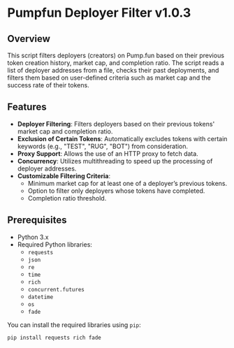 # Pumpfun Deployer Filter v1.0.3

## Overview

This script filters deployers (creators) on Pump.fun based on their previous token creation history, market cap, and completion ratio. The script reads a list of deployer addresses from a file, checks their past deployments, and filters them based on user-defined criteria such as market cap and the success rate of their tokens.

## Features

- **Deployer Filtering**: Filters deployers based on their previous tokens' market cap and completion ratio.
- **Exclusion of Certain Tokens**: Automatically excludes tokens with certain keywords (e.g., "TEST", "RUG", "BOT") from consideration.
- **Proxy Support**: Allows the use of an HTTP proxy to fetch data.
- **Concurrency**: Utilizes multithreading to speed up the processing of deployer addresses.
- **Customizable Filtering Criteria**:
  - Minimum market cap for at least one of a deployer’s previous tokens.
  - Option to filter only deployers whose tokens have completed.
  - Completion ratio threshold.

## Prerequisites

- Python 3.x
- Required Python libraries:
  - `requests`
  - `json`
  - `re`
  - `time`
  - `rich`
  - `concurrent.futures`
  - `datetime`
  - `os`
  - `fade`

You can install the required libraries using `pip`:

```bash
pip install requests rich fade
